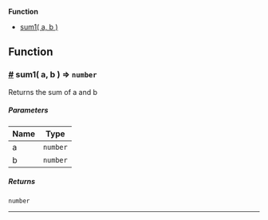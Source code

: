 **Function**

- [sum1( a, b )](#sum1)

## Function

### <a id="sum1" href="#sum1">#</a> sum1( a, b ) ⇒ `number`

Returns the sum of a and b

##### Parameters

| Name | Type     |
| ---- | -------- |
| a    | `number` |
| b    | `number` |

##### Returns

`number`

---

